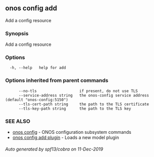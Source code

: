 ## onos config add

Add a config resource

### Synopsis

Add a config resource

### Options

```
  -h, --help   help for add
```

### Options inherited from parent commands

```
      --no-tls                   if present, do not use TLS
      --service-address string   the onos-config service address (default "onos-config:5150")
      --tls-cert-path string     the path to the TLS certificate
      --tls-key-path string      the path to the TLS key
```

### SEE ALSO

* [onos config](onos_config.md)	 - ONOS configuration subsystem commands
* [onos config add plugin](onos_config_add_plugin.md)	 - Loads a new model plugin

###### Auto generated by spf13/cobra on 11-Dec-2019
